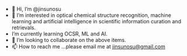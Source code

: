 - 👋 Hi, I’m @jinsunosu
- 👀 I’m interested in optical chemical structure recognition, machine learning and artificial intelligence in scientific information curation and retrievals. 
-  I’m currently learning OCSR, ML and AI. 
- 💞️ I’m looking to collaborate on the above items.
- 📫 How to reach me ...please email me at jinsunosu@gmail.com

<!---
jinsunosu/jinsunosu is a ✨ special ✨ repository because its `README.md` (this file) appears on your GitHub profile.
You can click the Preview link to take a look at your changes.
--->

